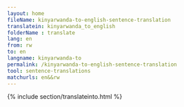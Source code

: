 ```yaml
---
layout: home
fileName: kinyarwanda-to-english-sentence-translation
translatein: kinyarwanda_to_english
folderName : translate
lang: en
from: rw
to: en
langname: kinyarwanda-to
permalink: /kinyarwanda-to-english-sentence-translation
tool: sentence-translations
matchurls: en&&rw
---
```

{% include section/translateinto.html %}
